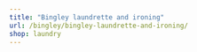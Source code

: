 ```yaml
---
title: "Bingley laundrette and ironing"
url: /bingley/bingley-laundrette-and-ironing/
shop: laundry
---
```

